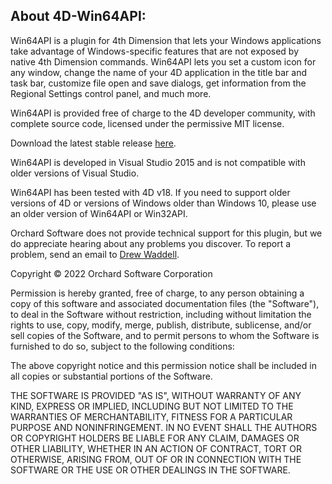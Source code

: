 ## About 4D-Win64API: ##

Win64API is a plugin for 4th Dimension that lets your Windows applications take advantage of Windows-specific features that are not exposed by native 4th Dimension commands. Win64API lets you set a custom icon for any window, change the name of your 4D application in the title bar and task bar, customize file open and save dialogs, get information from the Regional Settings control panel, and much more.

Win64API is provided free of charge to the 4D developer community, with complete source code, licensed under the permissive MIT license.

Download the latest stable release [here](https://github.com/OrchardSoftware/4D-Win64API/releases/latest).

Win64API is developed in Visual Studio 2015 and is not compatible with older versions of Visual Studio.

Win64API has been tested with 4D v18. If you need to support older versions of 4D or versions of Windows older than Windows 10, please use an older version of Win64API or Win32API.

Orchard Software does not provide technical support for this plugin, but we do appreciate hearing about any problems you discover. To report a problem, send an email to [Drew Waddell](mailto:dwaddell@orchardsoft.com).

Copyright &copy; 2022 Orchard Software Corporation

Permission is hereby granted, free of charge, to any person obtaining a copy
of this software and associated documentation files (the "Software"), to deal
in the Software without restriction, including without limitation the rights
to use, copy, modify, merge, publish, distribute, sublicense, and/or sell
copies of the Software, and to permit persons to whom the Software is
furnished to do so, subject to the following conditions:

The above copyright notice and this permission notice shall be included in all
copies or substantial portions of the Software.

THE SOFTWARE IS PROVIDED "AS IS", WITHOUT WARRANTY OF ANY KIND, EXPRESS OR
IMPLIED, INCLUDING BUT NOT LIMITED TO THE WARRANTIES OF MERCHANTABILITY,
FITNESS FOR A PARTICULAR PURPOSE AND NONINFRINGEMENT. IN NO EVENT SHALL THE
AUTHORS OR COPYRIGHT HOLDERS BE LIABLE FOR ANY CLAIM, DAMAGES OR OTHER
LIABILITY, WHETHER IN AN ACTION OF CONTRACT, TORT OR OTHERWISE, ARISING FROM,
OUT OF OR IN CONNECTION WITH THE SOFTWARE OR THE USE OR OTHER DEALINGS IN THE
SOFTWARE.
